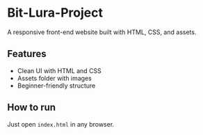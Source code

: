# Bit-Lura-Project
A responsive front-end website built with HTML, CSS, and assets.

## Features
- Clean UI with HTML and CSS
- Assets folder with images
- Beginner-friendly structure

## How to run
Just open `index.html` in any browser.
